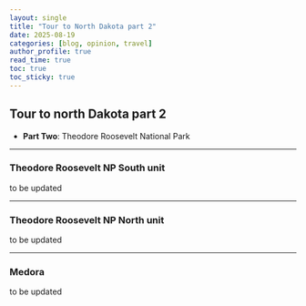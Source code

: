 ```yaml
---
layout: single
title: "Tour to North Dakota part 2"
date: 2025-08-19 
categories: [blog, opinion, travel]
author_profile: true
read_time: true
toc: true
toc_sticky: true
---
```


## Tour to north Dakota part 2

- **Part Two**: Theodore Roosevelt National Park

---
### Theodore Roosevelt NP South unit
<!-- Moorhead is a city in Minnesota that borders North Dakota, separated by the Red River. My first stop was the **Hjemkomst Center** — a museum with a $15 per adult admission fee.  
It features two main exhibits with guided tours. -->
to be updated

---

### Theodore Roosevelt NP North unit
<!-- ![](/assets/images/blog/vikingShip.jpeg)  -->

<!-- The story of the [Viking ship][vikingship] tells of 12 brave people, most from Moorhead, who built a traditional-style Viking vessel and sailed it across the Great Lakes, through the Atlantic Ocean, and all the way to Norway.  

The ship is preserved indoors, with the crew’s story displayed along the walls. -->
to be updated

---

### Medora
<!-- ![](/assets/images/blog/staveChurch.jpeg) 
This is a replica of an 11th-century [Viking church][Stave_Church]. Visitors can step inside to imagine what Christian rituals felt like a thousand years ago. -->

to be updated


<!-- ### Fargo
A short drive from Moorhead took me to the **Fargo Air Museum**.  
It has two hangars open for tours, with an admission fee of $15 for adults.  

![](/assets/images/blog/airPlane.jpeg) 
Most planes are part of U.S. Air Force history and are not to be touched.  
Fargo itself is a quiet city, with a large airfield in its northern part. 

--- -->



<!-- 
[vikingship]: https://www.hcscconline.org/hjemkomst40.html
[Stave_Church]:   https://en.wikipedia.org/wiki/Hopperstad_Stave_Church
[LewisandClark]: https://en.wikipedia.org/wiki/Lewis_and_Clark_Expedition -->